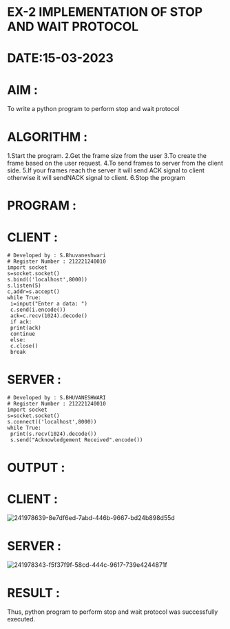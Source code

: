 # EX-2 IMPLEMENTATION OF STOP AND WAIT PROTOCOL

# DATE:15-03-2023

# AIM :
To write a python program to perform stop and wait protocol


# ALGORITHM :
1.Start the program.
2.Get the frame size from the user
3.To create the frame based on the user request.
4.To send frames to server from the client side.
5.If your frames reach the server it will send ACK signal to client otherwise it will sendNACK signal to client.
6.Stop the program


# PROGRAM :
# CLIENT :
```
# Developed by : S.Bhuvaneshwari
# Register Number : 212221240010
import socket
s=socket.socket()
s.bind(('localhost',8000))
s.listen(5)
c,addr=s.accept()
while True:
 i=input("Enter a data: ")
 c.send(i.encode())
 ack=c.recv(1024).decode()
 if ack:
 print(ack)
 continue
 else:
 c.close()
 break
 ```
# SERVER :
```
# Developed by : S.BHUVANESHWARI
# Register Number : 212221240010
import socket
s=socket.socket()
s.connect(('localhost',8000))
while True:
 print(s.recv(1024).decode())
 s.send("Acknowledgement Received".encode())
 ```

# OUTPUT :
# CLIENT :
![241978639-8e7df6ed-7abd-446b-9667-bd24b898d55d](https://github.com/Bhuvaneshwari-2003/EX-2/assets/94828604/5e3db979-dc45-41d4-b6f6-1bc44005acaf)

# SERVER :
![241978343-f5f37f9f-58cd-444c-9617-739e4244871f](https://github.com/Bhuvaneshwari-2003/EX-2/assets/94828604/4470e7c7-1ce6-4fe3-a925-523f5ad6db6c)





# RESULT :
Thus, python program to perform stop and wait protocol was successfully executed.



